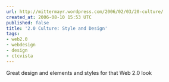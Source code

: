 ```yaml
---
url: http://mittermayr.wordpress.com/2006/02/03/20-culture/
created_at: 2006-08-10 15:53 UTC
published: false
title: '2.0 Culture: Style and Design'
tags:
- web2.0
- webdesign
- design
- ctcvista
---
```


Great design and elements and styles for that Web 2.0 look
